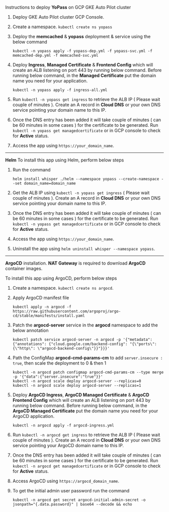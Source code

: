 Instructions to deploy **YoPass** on GCP GKE Auto Pilot cluster
  1. Deploy GKE Auto Pilot cluster GCP Console.
  2. Create a namespace. ` kubectl create ns yopass `
  3. Deploy the **memcached** & **yopass** deployment & service using the below command

     ```
     kubectl -n yopass apply -f yopass-dep.yml -f yopass-svc.yml -f memcached-dep.yml -f memcached-svc.yml
     ```
  4. Deploy **Ingress**, **Managed Certificate** & **Frontend Config** which will create an ALB listening on port 443 by running below command. Before running below command, in the **Managed Certificate** put the domain name you need for your application.
     ```
     kubectl -n yopass apply -f ingress-all.yml
     ```
  7. Run ` kubectl -n yopass get ingress ` to retrieve the ALB IP ( Please wait couple of minutes ). Create an A record in **Cloud DNS** or your own DNS service pointing your domain name to this IP.
  8. Once the DNS entry has been added it will take couple of minutes ( can be 60 minutes in some cases ) for the certificate to be generated. Run ` kubectl -n yopass get managedcertificate ` or in GCP console to check for **Active** status.
  9. Access the app using `https://your_domain_name`.

-----------------------------

**Helm**
To install this app using Helm, perform below steps
  1. Run the command

     ```
     helm install whisper ./helm --namespace yopass --create-namespace --set domain_name=domain_name
     ```
  2. Get the ALB IP using ` kubectl -n yopass get ingress ` ( Please wait couple of minutes ). Create an A record in **Cloud DNS** or your own DNS service pointing your domain name to this IP.
  3. Once the DNS entry has been added it will take couple of minutes ( can be 60 minutes in some cases ) for the certificate to be generated. Run ` kubectl -n yopass get managedcertificate ` or in GCP console to check for **Active** status.
  4. Access the app using ` https://your_domain_name `.
  5. Uninstall the app using ` helm uninstall whisper --namespace yopass `.

-----------------------------

**ArgoCD** installation. **NAT Gateway** is required to download **ArgoCD** container images.

To install this app using ArgoCD, perform below steps
  1. Create a namespace. ` kubectl create ns argocd `.
  2. Apply ArgoCD manifest file
     
     ```
     kubectl apply -n argocd -f https://raw.githubusercontent.com/argoproj/argo-cd/stable/manifests/install.yaml
     ```
  3. Patch the **argocd-server** service in the **argocd** namespace to add the below annotation
     
     ```
     kubectl patch service argocd-server -n argocd -p '{"metadata": {"annotations": {"cloud.google.com/backend-config": "{\"ports\": {\"http\": \"argocd-backend-config\"}}"}}}'
     ```
  4. Path the ConfigMap **argocd-cmd-params-cm** to add `server.insecure : true`, then scale the deployment to 0 & then 1

     ```
     kubectl -n argocd patch configmap argocd-cmd-params-cm --type merge -p '{"data":{"server.insecure":"true"}}'
     kubectl -n argocd scale deploy argocd-server --replicas=0
     kubectl -n argocd scale deploy argocd-server --replicas=1
     ```
  4. Deploy **ArgoCD Ingress**, **ArgoCD Managed Certificate** & **ArgoCD Frontend Config** which will create an ALB listening on port 443 by running below command. Before running below command, in the **ArgoCD Managed Certificate** put the domain name you need for your ArgoCD application.

     ```
     kubectl -n argocd apply -f argocd-ingress.yml
     ```
  5. Run ` kubectl -n argocd get ingress ` to retrieve the ALB IP ( Please wait couple of minutes ). Create an A record in **Cloud DNS** or your own DNS service pointing your ArgoCD domain name to this IP.
  6. Once the DNS entry has been added it will take couple of minutes ( can be 60 minutes in some cases ) for the certificate to be generated. Run ` kubectl -n argocd get managedcertificate ` or in GCP console to check for **Active** status.
  7. Access ArgoCD using ` https://argocd_domain_name `.
  8. To get the initial admin user password run the command

     ```
     kubectl -n argocd get secret argocd-initial-admin-secret -o jsonpath="{.data.password}" | base64 --decode && echo
     ```
